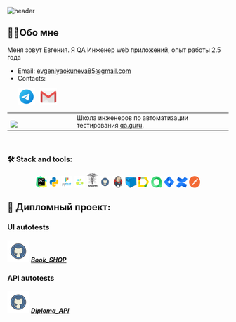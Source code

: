 ![header](https://capsule-render.vercel.app/api?type=waving&color=gradient&customColorList=2&height=160&section=header&text=Hi%20there!&fontAlignY=32&fontAlign=20&fontSize=52&animation=twinkling&fontColor=9775e0)

## 👩‍💻Обо мне
Меня зовут Евгения.
Я QA Инженер web приложений, опыт работы 2.5 года


- Email: evgeniyaokuneva85@gmail.com
- Contacts:

<p>
  &#8287;&#8287;&#8287;&#8287;&#8287;
  <a href="https://t.me/EvaOkuneva"><img width="39px" alt="Telegram" title="Telegram" src="images/social/tg2.png"/></a>
  &#8287;
  <a href="https://mail.google.com/mail/u/0/?ogbl#inbox?compose=DmwnWrRlRjJHDstQKfqbBPWsvShdDGglmJpTgrQTFhgFrjKxlzLzcBxlDMljTmFtKvHVPrvVsfKQ"><img width="39px" alt="Write me Email" title="Gmail" src="images/social/gmail.png"/></a>
</p>


<table width="100%" border='0'>
    <tr><td width="30%" valign="bottom"><img src="/images/qa.jpg"></td><td valign="middle">Школа инженеров по автоматизации тестирования <a target="_blank" href="https://qa.guru">qa.guru</a>.</td></tr>
</table>
  </br>

### 🛠️ Stack and tools:
<p  align="center">
  <code><img width="5%" title="Pycharm" src="images/logo/pycharm.png"></code>
  <code><img width="5%" title="Python" src="images/logo/python.png"></code>
  <code><img width="5%" title="Pytest" src="images/logo/pytest.png"></code>
  <code><img width="5%" title="Selene" src="images/logo/selene.png"></code>
  <code><img width="5%" title="Requests" src="images/logo/requests.png"></code>
  <code><img width="5%" title="GitHub" src="images/logo/github.png"></code>
  <code><img width="5%" title="Jenkins" src="images/logo/jenkins.png"></code>
  <code><img width="5%" title="Selenoid" src="images/logo/selenoid.png"></code>
  <code><img width="5%" title="Allure Report" src="images/logo/allure_report.png"></code>
  <code><img width="5%" title="Allure TestOps" src="images/logo/allure_testops.png"></code>
  <code><img width="5%" title="Jira" src="images/logo/jira.png"></code>
  <code><img width="5%" title="Confluence" src="images/logo/confluence.png"></code>
  <code><img width="5%" title="Postman" src="images/logo/postman.png"></code>
</p>

## 💾 Дипломный проект:
### UI autotests
##### <img width="10%" title="GitHub" src="images/logo/github.png"> [Book_SHOP](https://github.com/EvaOk85/Book_Shop_Diplom_UI_tests)

### API autotests
##### <img width="10%" title="GitHub" src="images/logo/github.png"> [Diploma_API]()
&#8287;&#8287;&#8287;&#8287;&#8287;
